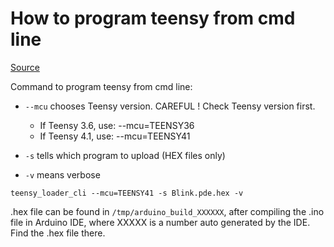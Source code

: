 # How to program teensy from cmd line

[Source](https://www.pjrc.com/teensy/loader_cli.html)

Command to program teensy from cmd line:

- `--mcu` chooses Teensy version. CAREFUL ! Check Teensy version first.
    - If Teensy 3.6, use: --mcu=TEENSY36
    - If Teensy 4.1, use: --mcu=TEENSY41

- `-s` tells which program to upload (HEX files only)
- `-v` means verbose

```
teensy_loader_cli --mcu=TEENSY41 -s Blink.pde.hex -v
```

.hex file can be found in `/tmp/arduino_build_XXXXXX`, after compiling the .ino file in Arduino IDE,
where XXXXX is a number auto generated by the IDE. 
Find the .hex file there.